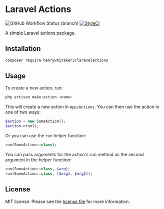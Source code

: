 # Laravel Actions

![GitHub Workflow Status (branch)](https://img.shields.io/github/workflow/status/henrywhitaker3/laravel-actions/PHP%20Composer/master?label=tests&logoColor=%234c1&style=flat-square)
[![StyleCI](https://github.styleci.io/repos/335909164/shield?branch=master)](https://github.styleci.io/repos/335909164)

A simple Laravel actions package.

## Installation

```bash
composer require henrywhitaker3/laravelactions
```

## Usage

To create a new action, run:

```bash
php artisan make:action <name>
```

This will create a new action in `App/Actions`. You can then use the action in one of two ways:

```php
$action = new SomeAction();
$action->run();
```

Or you can use the `run` helper function:

```php
run(SomeAction::class);
```

You can pass arguments for the action's run method as the second argument in the helper function:

```php
run(SomeAction::class, $arg);
run(SomeAction::class, [$arg1, $arg2]);
```

## License

MIT license. Please see the [license file](license.md) for more information.